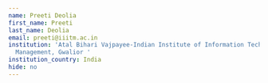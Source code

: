 ```yaml
---
name: Preeti Deolia
first_name: Preeti
last_name: Deolia
email: preeti@iiitm.ac.in
institution: 'Atal Bihari Vajpayee-Indian Institute of Information Technology and
  Management, Gwalior '
institution_country: India
hide: no
---
```


